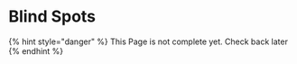 # Blind Spots

{% hint style="danger" %}
This Page is not complete yet. Check back later
{% endhint %}

<figure><img src="https://github.com/user-attachments/assets/39706c51-6905-492c-bcb6-b7e6f6f83f7d" alt=""><figcaption></figcaption></figure>
